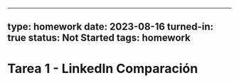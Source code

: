 
---
type: homework
date: 2023-08-16
turned-in: true
status: Not Started
tags: homework
---
#  Tarea 1 - LinkedIn Comparación

